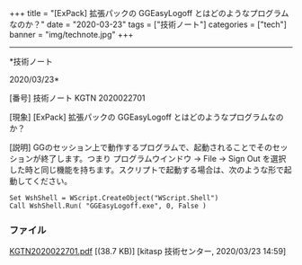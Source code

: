 ﻿+++
title = "[ExPack] 拡張パックの GGEasyLogoff とはどのようなプログラムなのか？"
date = "2020-03-23"
tags = ["技術ノート"]
categories = ["tech"]
banner = "img/technote.jpg"
+++

-----------------------------------------------------------------------------------------------------------------------------

*技術ノート

2020/03/23*


[番号]
技術ノート KGTN 2020022701

[現象]
[ExPack] 拡張パックの GGEasyLogoff とはどのようなプログラムなのか？

[説明]
GGのセッション上で動作するプログラムで、起動されることでそのセッションが終了します。つまり
プログラムウインドウ → File → Sign Out
を選択した時と同じ機能を持ちます。スクリプトで起動する場合は、次のような形で起動してください。

    Set WshShell = WScript.CreateObject("WScript.Shell")
    Call WshShell.Run( "GGEasyLogoff.exe", 0, False )


### ファイル

 
 


[KGTN2020022701.pdf](http://techreport.kitasp.net/attachments/download/4483/KGTN2020022701.pdf)
 [(38.7 KB)] [kitasp 技術センター, 2020/03/23
14:59]


 


 

